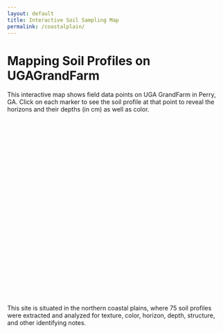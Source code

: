 ```yaml
---
layout: default
title: Interactive Soil Sampling Map
permalink: /coastalplain/
---
```


# Mapping Soil Profiles on UGAGrandFarm

This interactive map shows field data points on UGA GrandFarm in Perry, GA. Click on each marker to see the soil profile at that point to reveal the horizons and their depths (in cm) as well as color. 

<div id="map" style="height: 400px; margin-bottom: 2em;"></div>

This site is situated in the northern coastal plains, where 75 soil profiles were extracted and analyzed for texture, color, horizon, depth, structure, and other identifying notes.

<!-- Leaflet CSS -->
<link rel="stylesheet" href="https://unpkg.com/leaflet/dist/leaflet.css" />

<!-- Leaflet JS -->
<script src="https://unpkg.com/leaflet/dist/leaflet.js"></script>

<!-- PapaParse for CSV parsing -->
<script src="https://cdn.jsdelivr.net/npm/papaparse@5.4.1/papaparse.min.js"></script>

<script>
var map = L.map('map').setView([32.430719, -83.733385], 15);
// ESRI World Imagery (Satellite)
L.tileLayer('https://server.arcgisonline.com/ArcGIS/rest/services/World_Imagery/MapServer/tile/{z}/{y}/{x}', {
  attribution: 'Tiles © Esri'
}).addTo(map);

// Base folder for images
var imgBase = '{{ "/assets/images/pedon_images/" | relative_url }}';
// List of non-sampled points:
const exclude = ["39", "50", "51", "58", "60", "65", "74"];
 
Papa.parse('{{ "/assets/data/perry_FP_samples_80.csv" | relative_url }}', {
  download: true,
  header: true,
  complete: function(results) {
    results.data.forEach(function(row) {
      if(row.x && row.y && row["Point ID"]) {
        var lat = parseFloat(row.y);
        var lng = parseFloat(row.x);
        var label = row["Point ID"].trim();
        if (exclude.includes(label)) return; // skip excluded points
        if (!isNaN(lat) && !isNaN(lng)) {
          L.circleMarker([lat, lng], {
            radius: 6,
            color: "#007BFF",
            fillColor: "#3399FF",
            fillOpacity: 0.8
          })
          .addTo(map)
          .bindPopup(
            `<b>Sample ${label}</b><br>
             <img src="${imgBase}${label}.jpg" style="width:150px;max-height:150px;">`
          );
        }
      }
    });
  }
});
</script>
